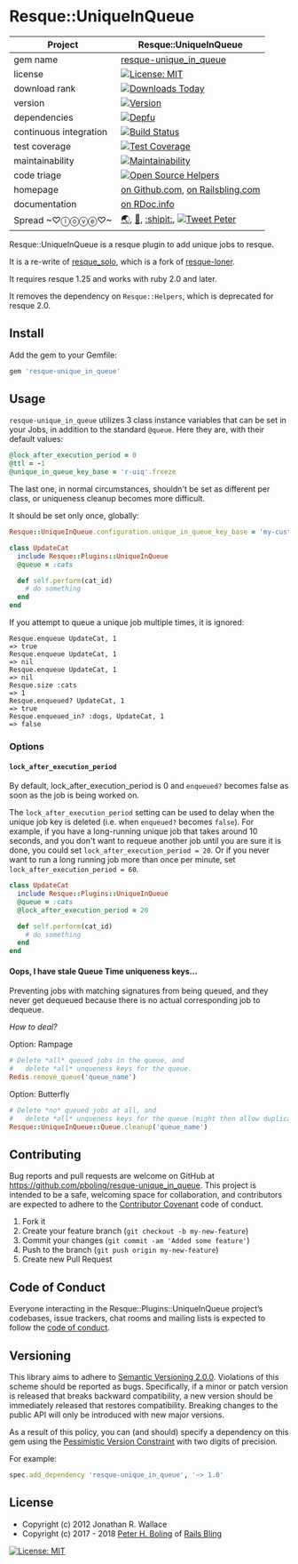 # Resque::UniqueInQueue

| Project                 |  Resque::UniqueInQueue |
|------------------------ | ----------------------- |
| gem name                |  [resque-unique_in_queue](https://rubygems.org/gems/resque-unique_in_queue) |
| license                 |  [![License: MIT](https://img.shields.io/badge/License-MIT-green.svg)](https://opensource.org/licenses/MIT) |
| download rank           |  [![Downloads Today](https://img.shields.io/gem/rd/resque-unique_in_queue.svg)](https://github.com/pboling/resque-unique_in_queue) |
| version                 |  [![Version](https://img.shields.io/gem/v/resque-unique_in_queue.svg)](https://rubygems.org/gems/resque-unique_in_queue) |
| dependencies            |  [![Depfu](https://badges.depfu.com/badges/25c6e1e4c671926e9adea898f2df9a47/count.svg)](https://depfu.com/github/pboling/resque-unique_in_queue?project_id=2729) |
| continuous integration  |  [![Build Status](https://travis-ci.org/pboling/resque-unique_in_queue.svg?branch=master)](https://travis-ci.org/pboling/resque-unique_in_queue) |
| test coverage           |  [![Test Coverage](https://api.codeclimate.com/v1/badges/7520df3968eb146c8894/test_coverage)](https://codeclimate.com/github/pboling/resque-unique_in_queue/test_coverage) |
| maintainability         |  [![Maintainability](https://api.codeclimate.com/v1/badges/7520df3968eb146c8894/maintainability)](https://codeclimate.com/github/pboling/resque-unique_in_queue/maintainability) |
| code triage             |  [![Open Source Helpers](https://www.codetriage.com/pboling/resque-unique_in_queue/badges/users.svg)](https://www.codetriage.com/pboling/resque-unique_in_queue) |
| homepage                |  [on Github.com][homepage], [on Railsbling.com][blogpage] |
| documentation           |  [on RDoc.info][documentation] |
| Spread ~♡ⓛⓞⓥⓔ♡~      |  [🌏](https://about.me/peter.boling), [👼](https://angel.co/peter-boling), [:shipit:](http://coderwall.com/pboling), [![Tweet Peter](https://img.shields.io/twitter/follow/galtzo.svg?style=social&label=Follow)](http://twitter.com/galtzo) |

Resque::UniqueInQueue is a resque plugin to add unique jobs to resque.

It is a re-write of [resque_solo](https://github.com/neighborland/resque_solo), which is a fork of [resque-loner](https://github.com/jayniz/resque-loner).

It requires resque 1.25 and works with ruby 2.0 and later.

It removes the dependency on `Resque::Helpers`, which is deprecated for resque 2.0.

## Install

Add the gem to your Gemfile:

```ruby
gem 'resque-unique_in_queue'
```

## Usage

`resque-unique_in_queue` utilizes 3 class instance variables that can be set
in your Jobs, in addition to the standard `@queue`.  Here they are, with their
default values:

```ruby
@lock_after_execution_period = 0
@ttl = -1
@unique_in_queue_key_base = 'r-uiq'.freeze
```

The last one, in normal circumstances, shouldn't be set as different per class,
or uniqueness cleanup becomes more difficult.

It should be set only once, globally:

```ruby
Resque::UniqueInQueue.configuration.unique_in_queue_key_base = 'my-custom'
```


```ruby
class UpdateCat
  include Resque::Plugins::UniqueInQueue
  @queue = :cats

  def self.perform(cat_id)
    # do something
  end
end
```

If you attempt to queue a unique job multiple times, it is ignored:

```
Resque.enqueue UpdateCat, 1
=> true
Resque.enqueue UpdateCat, 1
=> nil
Resque.enqueue UpdateCat, 1
=> nil
Resque.size :cats
=> 1
Resque.enqueued? UpdateCat, 1
=> true
Resque.enqueued_in? :dogs, UpdateCat, 1
=> false
```

### Options

#### `lock_after_execution_period`

By default, lock_after_execution_period is 0 and `enqueued?` becomes false as soon as the job
is being worked on.

The `lock_after_execution_period` setting can be used to delay when the unique job key is deleted
(i.e. when `enqueued?` becomes `false`). For example, if you have a long-running unique job that
takes around 10 seconds, and you don't want to requeue another job until you are sure it is done,
you could set `lock_after_execution_period = 20`. Or if you never want to run a long running
job more than once per minute, set `lock_after_execution_period = 60`.

```ruby
class UpdateCat
  include Resque::Plugins::UniqueInQueue
  @queue = :cats
  @lock_after_execution_period = 20

  def self.perform(cat_id)
    # do something
  end
end
```

#### Oops, I have stale Queue Time uniqueness keys...
 
Preventing jobs with matching signatures from being queued, and they never get
dequeued because there is no actual corresponding job to dequeue.

*How to deal?*

Option: Rampage

```ruby
# Delete *all* queued jobs in the queue, and
#   delete *all* unqueness keys for the queue.
Redis.remove_queue('queue_name')
```

Option: Butterfly

```ruby
# Delete *no* queued jobs at all, and
#   delete *all* unqueness keys for the queue (might then allow duplicates).
Resque::UniqueInQueue::Queue.cleanup('queue_name')
```

## Contributing

Bug reports and pull requests are welcome on GitHub at https://github.com/pboling/resque-unique_in_queue. This project is intended to be a safe, welcoming space for collaboration, and contributors are expected to adhere to the [Contributor Covenant](http://contributor-covenant.org) code of conduct.

1. Fork it
2. Create your feature branch (`git checkout -b my-new-feature`)
3. Commit your changes (`git commit -am 'Added some feature'`)
4. Push to the branch (`git push origin my-new-feature`)
5. Create new Pull Request

## Code of Conduct

Everyone interacting in the Resque::Plugins::UniqueInQueue project’s codebases, issue trackers, chat rooms and mailing lists is expected to follow the [code of conduct](https://github.com/pboling/resque-unique_in_queue/blob/master/CODE_OF_CONDUCT.md).

## Versioning

This library aims to adhere to [Semantic Versioning 2.0.0][semver].
Violations of this scheme should be reported as bugs. Specifically,
if a minor or patch version is released that breaks backward
compatibility, a new version should be immediately released that
restores compatibility. Breaking changes to the public API will
only be introduced with new major versions.

As a result of this policy, you can (and should) specify a
dependency on this gem using the [Pessimistic Version Constraint][pvc] with two digits of precision.

For example:

```ruby
spec.add_dependency 'resque-unique_in_queue', '~> 1.0'
```

## License

* Copyright (c) 2012 Jonathan R. Wallace
* Copyright (c) 2017 - 2018 [Peter H. Boling][peterboling] of [Rails Bling][railsbling]

[![License: MIT](https://img.shields.io/badge/License-MIT-green.svg)](https://opensource.org/licenses/MIT) 

[license]: LICENSE
[semver]: http://semver.org/
[pvc]: http://guides.rubygems.org/patterns/#pessimistic-version-constraint
[railsbling]: http://www.railsbling.com
[peterboling]: http://www.peterboling.com
[documentation]: http://rdoc.info/github/pboling/resque-unique_in_queue/frames
[homepage]: https://github.com/pboling/resque-unique_in_queue/
[blogpage]: http://www.railsbling.com/tags/resque-unique_in_queue/
